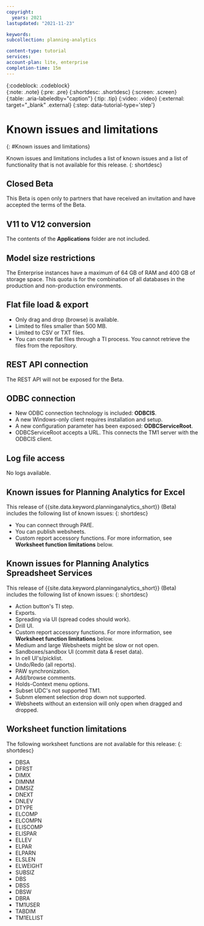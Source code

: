 ```yaml
---
copyright:
  years: 2021
lastupdated: "2021-11-23"

keywords: 
subcollection: planning-analytics

content-type: tutorial
services: 
account-plan: lite, enterprise
completion-time: 15m 
---
```


{:codeblock: .codeblock}  
{:note: .note}
{:pre: .pre}
{:shortdesc: .shortdesc}
{:screen: .screen}  
{:table: .aria-labeledby="caption"}
{:tip: .tip}
{:video: .video}
{:external: target="_blank" .external}
{:step: data-tutorial-type='step'} 

# Known issues and limitations
{: #Known issues and limitations}

Known issues and limitations includes a list of known issues and a list of functionality that is not available for this release.
{: shortdesc}

## Closed Beta
This Beta is open only to partners that have received an invitation and have accepted the terms of the Beta.

## V11 to V12 conversion
The contents of the **Applications** folder are not included. 

## Model size restrictions
The Enterprise instances have a maximum of 64 GB of RAM and 400 GB of storage space. This quota is for the combination of all databases in the production and non-production environments.

## Flat file load & export
- Only drag and drop (browse) is available.
- Limited to files smaller than 500 MB.
- Limited to CSV or TXT files.
- You can create flat files through a TI process. You cannot retrieve the files from the repository. 

## REST API connection
The REST API will not be exposed for the Beta.

## ODBC connection
- New ODBC connection technology is included: **ODBCIS**.
- A new Windows-only client requires installation and setup.
- A new configuration parameter has been exposed: **ODBCServiceRoot**.
- ODBCServiceRoot accepts a URL. This connects the TM1 server with the ODBCIS client.


## Log file access
No logs available.

## Known issues for Planning Analytics for Excel
This release of {{site.data.keyword.planninganalytics_short}} (Beta) includes the following list of known issues:
{: shortdesc}
- You can connect through PAfE.
- You can publish websheets.
- Custom report accessory functions. For more information, see **Worksheet function limitations** below.

## Known issues for Planning Analytics Spreadsheet Services
This release of {{site.data.keyword.planninganalytics_short}} (Beta) includes the following list of known issues:
{: shortdesc}
- Action button's TI step.
- Exports.
- Spreading via UI (spread codes should work).
- Drill UI.
- Custom report accessory functions. For more information, see **Worksheet function limitations** below.
- Medium and large Websheets might be slow or not open.
- Sandboxes/sandbox UI (commit data & reset data).
- In cell UI's/picklist.
- Undo/Redo (all reports).
- PAW synchronization.
- Add/browse comments.
- Holds-Context menu options.
- Subset UDC's not supported TM1.
- Subnm element selection drop down not supported.
- Websheets without an extension will only open when dragged and dropped.

## Worksheet function limitations
The following worksheet functions are not available for this release:
{: shortdesc}
- DBSA
- DFRST
- DIMIX
- DIMNM
- DIMSIZ
- DNEXT
- DNLEV
- DTYPE
- ELCOMP
- ELCOMPN
- ELISCOMP
- ELISPAR
- ELLEV
- ELPAR
- ELPARN
- ELSLEN
- ELWEIGHT
- SUBSIZ
- DBS
- DBSS
- DBSW
- DBRA
- TM1USER
- TABDIM
- TM1ELLIST 





